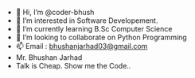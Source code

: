 - 👋 Hi, I’m @coder-bhush
- 👀 I’m interested in Software Developement.
- 🌱 I’m currently learning B.Sc Computer Science
- 💞️ I’m looking to collaborate on Python Programming 
- 📫 Email : bhushanjarhad03@gmail.com
- Mr. Bhushan Jarhad
- Talk is Cheap. Show me the Code..

<!---
coder-bhush/coder-bhush is a ✨ special ✨ repository because its `README.md` (this file) appears on your GitHub profile.
You can click the Preview link to take a look at your changes.
--->
